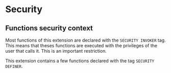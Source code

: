 Security
===============================================================================


Functions security context
------------------------------------------------------------------------------

Most functions of this extension are declared with the `SECURITY INVOKER` tag.
This means that theses functions are executed with the privileges of the user
that calls it. This is an important restriction.

This extension contains a few functions declared with the tag `SECURITY DEFINER`.

